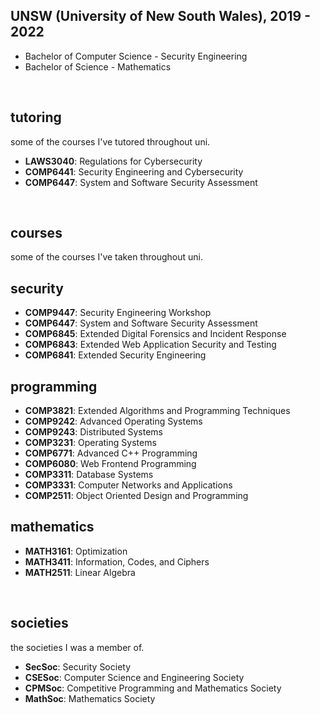 ## UNSW (University of New South Wales), 2019 - 2022
* Bachelor of Computer Science - Security Engineering
* Bachelor of Science - Mathematics

&nbsp;

## tutoring
some of the courses I've tutored throughout uni.
* **LAWS3040**: Regulations for Cybersecurity
* **COMP6441**: Security Engineering and Cybersecurity
* **COMP6447**: System and Software Security Assessment

&nbsp;

## courses
some of the courses I've taken throughout uni.

## security
* **COMP9447**: Security Engineering Workshop
* **COMP6447**: System and Software Security Assessment
* **COMP6845**: Extended Digital Forensics and Incident Response
* **COMP6843**: Extended Web Application Security and Testing
* **COMP6841**: Extended Security Engineering

## programming
* **COMP3821**: Extended Algorithms and Programming Techniques
* **COMP9242**: Advanced Operating Systems
* **COMP9243**: Distributed Systems
* **COMP3231**: Operating Systems
* **COMP6771**: Advanced C++ Programming
* **COMP6080**: Web Frontend Programming
* **COMP3311**: Database Systems
* **COMP3331**: Computer Networks and Applications
* **COMP2511**: Object Oriented Design and Programming

## mathematics
* **MATH3161**: Optimization
* **MATH3411**: Information, Codes, and Ciphers
* **MATH2511**: Linear Algebra

&nbsp;

## societies
the societies I was a member of.
* **SecSoc**: Security Society
* **CSESoc**: Computer Science and Engineering Society
* **CPMSoc**: Competitive Programming and Mathematics Society
* **MathSoc**: Mathematics Society